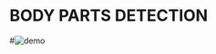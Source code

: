 # BODY PARTS DETECTION 
#![demo](https://github.com/anushatomar13/Face_detection_using_OpenCV/assets/124388209/ce8a5592-81d6-42b2-81d0-6daeccc8b2ff)

